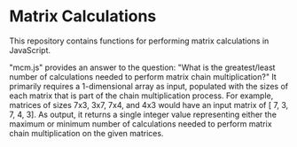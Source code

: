 # Matrix Calculations
This repository contains functions for performing matrix calculations in JavaScript.

"mcm.js" provides an answer to the question: "What is the greatest/least number of calculations needed to perform matrix chain multiplication?" It primarily requires a 1-dimensional array as input, populated with the sizes of each matrix that is part of the chain multiplication process. For example, matrices of sizes 7x3, 3x7, 7x4, and 4x3 would have an input matrix of [ 7, 3, 7, 4, 3]. As output, it returns a single integer value representing either the maximum or minimum number of calculations needed to perform matrix chain multiplication on the given matrices.
